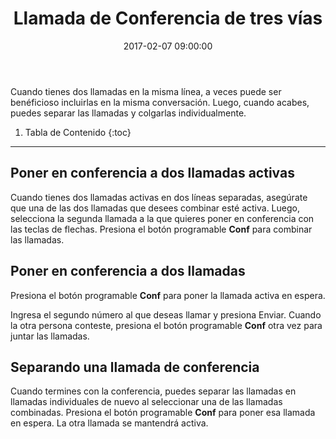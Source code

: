 ﻿---
layout: post
title:  Llamada de Conferencia de tres vías
date:   2017-02-07 09:00:00
country: [Colombia]
language: [Spanish]
locale: [colgarlas-es]
category: [wework]
tags: [end-user-features, calling, wework]
---

Cuando tienes dos llamadas en la misma línea, a veces puede ser benéficioso incluirlas en la misma conversación. Luego, cuando acabes, puedes separar las llamadas y colgarlas individualmente.

1. Tabla de Contenido
{:toc}
* * *

## Poner en conferencia a dos llamadas activas

Cuando tienes dos llamadas activas en dos líneas separadas, asegúrate que una de las dos llamadas que desees combinar esté activa. Luego, selecciona la segunda llamada a la que quieres poner en conferencia con las teclas de flechas. Presiona el botón programable **Conf** para combinar las llamadas.

## Poner en conferencia a dos llamadas

Presiona el botón programable **Conf** para poner la llamada activa en espera.

Ingresa el segundo número al que deseas llamar y presiona Enviar. Cuando la otra persona conteste, presiona el botón programable **Conf** otra vez para juntar las llamadas.

## Separando una llamada de conferencia

Cuando termines con la conferencia, puedes separar las llamadas en llamadas individuales de nuevo al seleccionar una de las llamadas combinadas.  Presiona el botón programable **Conf** para poner esa llamada en espera. La otra llamada se mantendrá activa.